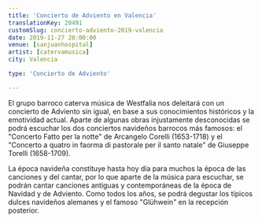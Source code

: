 ```yaml
---
title: 'Concierto de Adviento en Valencia'
translationKey: 20491
customSlug: concierto-adviento-2019-valencia
date: 2019-11-27 20:00:00
venue: [sanjuanhospital]
artist: [catervamusica]
city: Valencia

type: 'Concierto de Adviento'

---
```

El grupo barroco caterva música de Westfalia nos deleitará con un concierto de Adviento sin igual, en base a sus conocimientos históricos y la emotividad actual. Aparte de algunas obras injustamente desconocidas se podrá escuchar los dos conciertos navideños barrocos más famosos: el "Concerto Fatto per la notte" ​de Arcangelo Corelli (1653-1718) y el "Concerto a quatro in faorma di pastorale per il santo natale" de Giuseppe Torelli (1658-1709).

La época navideña constituye hasta hoy día para muchos la época de las canciones y del cantar, por lo que aparte de la música para escuchar, se podrán cantar canciones antiguas y contemporáneas de la época de Navidad y de Adviento. Como todos los años, se podrá degustar los típicos dulces navideños alemanes y el famoso "Glühwein" en la recepción posterior.
